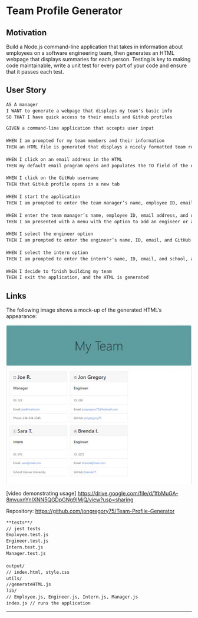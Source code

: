 # Team Profile Generator

## Motivation

Build a Node.js command-line application that takes in information about employees on a software engineering team, then generates an HTML webpage that displays summaries for each person. Testing is key to making code maintainable, write a unit test for every part of your code and ensure that it passes each test.

## User Story

```md
AS A manager
I WANT to generate a webpage that displays my team's basic info
SO THAT I have quick access to their emails and GitHub profiles
```

```md
GIVEN a command-line application that accepts user input

WHEN I am prompted for my team members and their information
THEN an HTML file is generated that displays a nicely formatted team roster based on user input

WHEN I click on an email address in the HTML
THEN my default email program opens and populates the TO field of the email with the address

WHEN I click on the GitHub username
THEN that GitHub profile opens in a new tab

WHEN I start the application
THEN I am prompted to enter the team manager’s name, employee ID, email address, and office number

WHEN I enter the team manager’s name, employee ID, email address, and office number
THEN I am presented with a menu with the option to add an engineer or an intern or to finish building my team

WHEN I select the engineer option
THEN I am prompted to enter the engineer’s name, ID, email, and GitHub username, and I am taken back to the menu

WHEN I select the intern option
THEN I am prompted to enter the intern’s name, ID, email, and school, and I am taken back to the menu

WHEN I decide to finish building my team
THEN I exit the application, and the HTML is generated
```

## Links

The following image shows a mock-up of the generated HTML’s appearance:

![Team Generator Showing Output](./Assets/TeamGen.JPG)

[video demonstrating usage] https://drive.google.com/file/d/1fbMuGA-8mvuxnYnIXNN5QGDpGNg9IMjQ/view?usp=sharing

Repository: https://github.com/jongregory75/Team-Profile-Generator

```md
**tests**/
// jest tests
Employee.test.js
Engineer.test.js
Intern.test.js
Manager.test.js

output/
// index.html, style.css
utils/
//generateHTML.js  
lib/
// Employee.js, Engineer.js, Intern.js, Manager.js
index.js // runs the application
```

---
